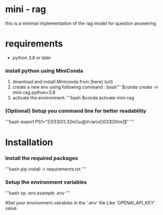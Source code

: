 # mini - rag

this is a minimal implementation of the rag model for question answering 

# requirements

- python 3.8 or later

### install python using MiniConda

1) download and install Miniconda from [here] (url)
2) create a new env using following command : 
bash'''
$conda create -n mini-rag python=3.8
3) activate the environment:
'''bash
$conda activate mini-rag 

### (Optional) Setup you command line for better readablitiy

'''bash
export PS1="\[\033[01;32m\]\u@\h:\w\n\[\033[00m\]\$"
'''

# Installation 

### Install the required packages
'''bash
pip install -r requirements.txt
'''

### Setup the environment variables

'''bash
cp .env.example .env
'''

#Set your environment vairables in the '.env' file Like 'OPENAI_API_KEY' value.